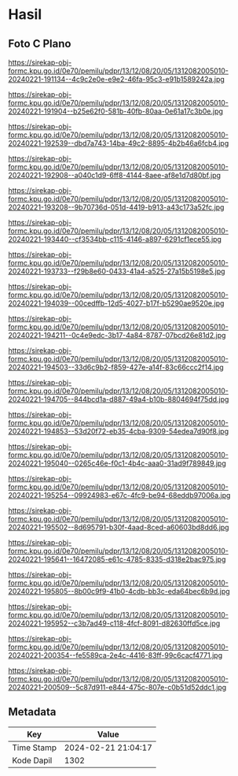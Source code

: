 # Hasil

## Foto C Plano

https://sirekap-obj-formc.kpu.go.id/0e70/pemilu/pdpr/13/12/08/20/05/1312082005010-20240221-191134--4c9c2e0e-e9e2-46fa-95c3-e91b1589242a.jpg

https://sirekap-obj-formc.kpu.go.id/0e70/pemilu/pdpr/13/12/08/20/05/1312082005010-20240221-191904--b25e62f0-581b-40fb-80aa-0e61a17c3b0e.jpg

https://sirekap-obj-formc.kpu.go.id/0e70/pemilu/pdpr/13/12/08/20/05/1312082005010-20240221-192539--dbd7a743-14ba-49c2-8895-4b2b46a6fcb4.jpg

https://sirekap-obj-formc.kpu.go.id/0e70/pemilu/pdpr/13/12/08/20/05/1312082005010-20240221-192908--a040c1d9-6ff8-4144-8aee-af8e1d7d80bf.jpg

https://sirekap-obj-formc.kpu.go.id/0e70/pemilu/pdpr/13/12/08/20/05/1312082005010-20240221-193208--9b70736d-051d-4419-b913-a43c173a52fc.jpg

https://sirekap-obj-formc.kpu.go.id/0e70/pemilu/pdpr/13/12/08/20/05/1312082005010-20240221-193440--cf3534bb-c115-4146-a897-6291cf1ece55.jpg

https://sirekap-obj-formc.kpu.go.id/0e70/pemilu/pdpr/13/12/08/20/05/1312082005010-20240221-193733--f29b8e60-0433-41a4-a525-27a15b5198e5.jpg

https://sirekap-obj-formc.kpu.go.id/0e70/pemilu/pdpr/13/12/08/20/05/1312082005010-20240221-194039--00cedffb-12d5-4027-b17f-b5290ae9520e.jpg

https://sirekap-obj-formc.kpu.go.id/0e70/pemilu/pdpr/13/12/08/20/05/1312082005010-20240221-194211--0c4e9edc-3b17-4a84-8787-07bcd26e81d2.jpg

https://sirekap-obj-formc.kpu.go.id/0e70/pemilu/pdpr/13/12/08/20/05/1312082005010-20240221-194503--33d6c9b2-f859-427e-a14f-83c66ccc2f14.jpg

https://sirekap-obj-formc.kpu.go.id/0e70/pemilu/pdpr/13/12/08/20/05/1312082005010-20240221-194705--844bcd1a-d887-49a4-b10b-8804694f75dd.jpg

https://sirekap-obj-formc.kpu.go.id/0e70/pemilu/pdpr/13/12/08/20/05/1312082005010-20240221-194853--53d20f72-eb35-4cba-9309-54edea7d90f8.jpg

https://sirekap-obj-formc.kpu.go.id/0e70/pemilu/pdpr/13/12/08/20/05/1312082005010-20240221-195040--0265c46e-f0c1-4b4c-aaa0-31ad9f789849.jpg

https://sirekap-obj-formc.kpu.go.id/0e70/pemilu/pdpr/13/12/08/20/05/1312082005010-20240221-195254--09924983-e67c-4fc9-be94-68eddb97006a.jpg

https://sirekap-obj-formc.kpu.go.id/0e70/pemilu/pdpr/13/12/08/20/05/1312082005010-20240221-195502--8d695791-b30f-4aad-8ced-a60603bd8dd6.jpg

https://sirekap-obj-formc.kpu.go.id/0e70/pemilu/pdpr/13/12/08/20/05/1312082005010-20240221-195641--16472085-e61c-4785-8335-d318e2bac975.jpg

https://sirekap-obj-formc.kpu.go.id/0e70/pemilu/pdpr/13/12/08/20/05/1312082005010-20240221-195805--8b00c9f9-41b0-4cdb-bb3c-eda64bec6b9d.jpg

https://sirekap-obj-formc.kpu.go.id/0e70/pemilu/pdpr/13/12/08/20/05/1312082005010-20240221-195952--c3b7ad49-c118-4fcf-8091-d82630ffd5ce.jpg

https://sirekap-obj-formc.kpu.go.id/0e70/pemilu/pdpr/13/12/08/20/05/1312082005010-20240221-200354--fe5589ca-2e4c-4416-83ff-99c6cacf4771.jpg

https://sirekap-obj-formc.kpu.go.id/0e70/pemilu/pdpr/13/12/08/20/05/1312082005010-20240221-200509--5c87d911-e844-475c-807e-c0b51d52ddc1.jpg


## Metadata

| Key        | Value               |
| ---------- | ------------------- |
| Time Stamp | 2024-02-21 21:04:17 |
| Kode Dapil | 1302                |



